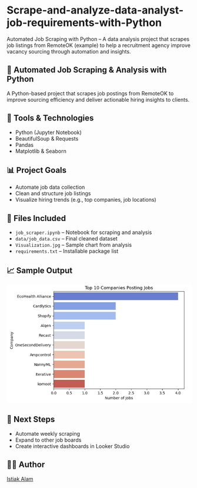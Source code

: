 # Scrape-and-analyze-data-analyst-job-requirements-with-Python

Automated Job Scraping with Python – A data analysis project that scrapes job listings from RemoteOK (example) to help a recruitment agency improve vacancy sourcing through automation and insights.

## 🚀 Automated Job Scraping & Analysis with Python

A Python-based project that scrapes job postings from RemoteOK to improve sourcing efficiency and deliver actionable hiring insights to clients.

## 🔧 Tools & Technologies
- Python (Jupyter Notebook)  
- BeautifulSoup & Requests  
- Pandas  
- Matplotlib & Seaborn  

## 📊 Project Goals
- Automate job data collection  
- Clean and structure job listings  
- Visualize hiring trends (e.g., top companies, job locations)  

## 📁 Files Included
- `job_scraper.ipynb` – Notebook for scraping and analysis  
- `data/job_data.csv` – Final cleaned dataset  
- `Visualization.jpg` – Sample chart from analysis  
- `requirements.txt` – Installable package list  

## 📈 Sample Output
<img src="Visualization.jpg" alt="Top Companies Hiring" width="600">

## 📌 Next Steps
- Automate weekly scraping  
- Expand to other job boards  
- Create interactive dashboards in Looker Studio  

## 🧑‍💼 Author
[Istiak Alam](https://github.com/Istiak-Alam)
